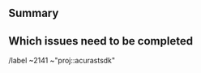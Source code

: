 <!---
1. Before opening a new epic, make sure it isn't a duplicate.

2. Give it a good name, summing up the goal to achieve

3. After creating the epic, also create a label with the same name
on the highest group/project level necessary and add it to this issue as well
--->

## Summary
<!--- What is the greater goal to achieve with this epic? --->



## Which issues need to be completed
<!--- List all issues that need to be done. Example:
- [] papers/airgap/airgap-vault#242+
If you use this format, add the + at the end of the path
--->


<!--- --------------------------------------------------- --->


<!--- these standard labels will be added to this issue, leave it as it is --->
/label ~2141  ~"proj::acurastsdk"
